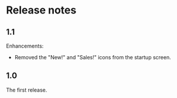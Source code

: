 # Release notes

## 1.1

Enhancements:

* Removed the "New!" and "Sales!" icons from the startup screen.

## 1.0

The first release.
